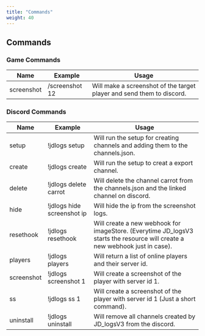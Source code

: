 ```yaml
---
title: "Commands"
weight: 40
---
```


## Commands

### Game Commands
Name | Example | Usage
--- | --- | --- |
screenshot | /screenshot 12 | Will make a screenshot of the target player and send them to discord.|


### Discord Commands
Name | Example | Usage
--- | --- | --- |
setup | !jdlogs setup | Will run the setup for creating channels and adding them to the channels.json.|
create | !jdlogs create | Will run the setup to creat a export channel.|
delete | !jdlogs delete carrot | Will delete the channel carrot from the channels.json and the linked channel on discord.|
hide | !jdlogs hide screenshot ip | Will hide the ip from the screenshot logs.|
resethook | !jdlogs resethook | Will create a new webhook for imageStore. (Everytime JD_logsV3 starts the resource will create a new webhook just in case).|
players | !jdlogs players | Will return a list of online players and their server id.|
screenshot | !jdlogs screenshot 1 | Will create a screenshot of the player with server id 1.|
ss | !jdlogs ss 1 | Will create a screenshot of the player with server id 1 (Just a short command).|
uninstall | !jdlogs uninstall | Will remove all channels created by JD_logsV3 from the discord.